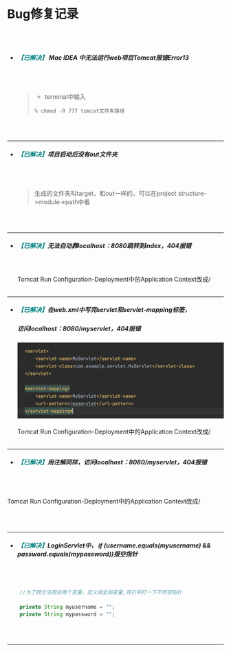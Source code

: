 # Bug修复记录

 <br></br>

+ ##### <font color=teal>【已解决】</font> Mac IDEA 中无法运行web项目Tomcat报错Error13
   
   
   <br></br>
   >- terminal中输入
   >```linux
   >% chmod -R 777 tomcat文件夹路径
   >```
   <br></br>
---

+ ##### <font color=teal>【已解决】</font>项目启动后没有out文件夹
  
    <br></br>
  >生成的文件夹叫target，和out一样的，可以在project structure->module->path中看

  <br></br>
   
---  
+ ##### <font color=teal>【已解决】</font>无法自动靠localhost：8080跳转到index，404报错
    <br></br>
   Tomcat Run Configuration-Deployment中的Application Context改成/
   <br></br>
---
+ ##### <font color=teal>【已解决】</font>在web.xml中写完servlet和servlet-mapping标签，
   ##### 访问localhost：8080/myservlet，404报错
   ![](./../images/web/web03.png)
<br></br>
Tomcat Run Configuration-Deployment中的Application Context改成/
<br></br>
---

+ ##### <font color=teal>【已解决】</font>用注解同样，访问localhost：8080/myservlet，404报错

<br></br>

Tomcat Run Configuration-Deployment中的Application Context改成/

<br></br>

---

+ ##### <font color=teal>【已解决】</font>LoginServlet中， if (username.equals(myusername) && password.equals(mypassword))报空指针

<br></br>

```java
    //为了跨方法用这两个变量，定义成全局变量,双引号打一下不然空指针

    private String myusername = "";
    private String mypassword = "";
```

<br></br>

---